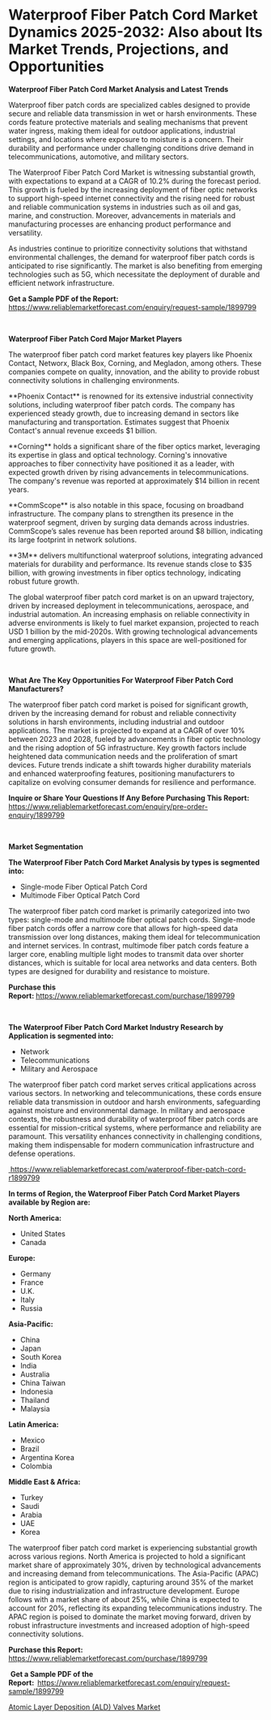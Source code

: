 <p><h1>Waterproof Fiber Patch Cord Market Dynamics 2025-2032: Also about Its Market Trends, Projections, and Opportunities</h1></p><p><strong>Waterproof Fiber Patch Cord Market Analysis and Latest Trends</strong></p>
<p><p>Waterproof fiber patch cords are specialized cables designed to provide secure and reliable data transmission in wet or harsh environments. These cords feature protective materials and sealing mechanisms that prevent water ingress, making them ideal for outdoor applications, industrial settings, and locations where exposure to moisture is a concern. Their durability and performance under challenging conditions drive demand in telecommunications, automotive, and military sectors.</p><p>The Waterproof Fiber Patch Cord Market is witnessing substantial growth, with expectations to expand at a CAGR of 10.2% during the forecast period. This growth is fueled by the increasing deployment of fiber optic networks to support high-speed internet connectivity and the rising need for robust and reliable communication systems in industries such as oil and gas, marine, and construction. Moreover, advancements in materials and manufacturing processes are enhancing product performance and versatility. </p><p>As industries continue to prioritize connectivity solutions that withstand environmental challenges, the demand for waterproof fiber patch cords is anticipated to rise significantly. The market is also benefiting from emerging technologies such as 5G, which necessitate the deployment of durable and efficient network infrastructure.</p></p>
<p><strong>Get a Sample PDF of the Report:&nbsp;</strong> <a href="https://www.reliablemarketforecast.com/enquiry/request-sample/1899799?utm_campaign=2470&utm_medium=2&utm_source=Github&utm_content=ia&utm_term=13022025&utm_id=waterproof-fiber-patch-cord">https://www.reliablemarketforecast.com/enquiry/request-sample/1899799</a></p>
<p>&nbsp;</p>
<p><strong>Waterproof Fiber Patch Cord Major Market Players</strong></p>
<p><p>The waterproof fiber patch cord market features key players like Phoenix Contact, Networx, Black Box, Corning, and Megladon, among others. These companies compete on quality, innovation, and the ability to provide robust connectivity solutions in challenging environments.</p><p>**Phoenix Contact** is renowned for its extensive industrial connectivity solutions, including waterproof fiber patch cords. The company has experienced steady growth, due to increasing demand in sectors like manufacturing and transportation. Estimates suggest that Phoenix Contact's annual revenue exceeds $1 billion.</p><p>**Corning** holds a significant share of the fiber optics market, leveraging its expertise in glass and optical technology. Corning's innovative approaches to fiber connectivity have positioned it as a leader, with expected growth driven by rising advancements in telecommunications. The company's revenue was reported at approximately $14 billion in recent years.</p><p>**CommScope** is also notable in this space, focusing on broadband infrastructure. The company plans to strengthen its presence in the waterproof segment, driven by surging data demands across industries. CommScope’s sales revenue has been reported around $8 billion, indicating its large footprint in network solutions.</p><p>**3M** delivers multifunctional waterproof solutions, integrating advanced materials for durability and performance. Its revenue stands close to $35 billion, with growing investments in fiber optics technology, indicating robust future growth.</p><p>The global waterproof fiber patch cord market is on an upward trajectory, driven by increased deployment in telecommunications, aerospace, and industrial automation. An increasing emphasis on reliable connectivity in adverse environments is likely to fuel market expansion, projected to reach USD 1 billion by the mid-2020s. With growing technological advancements and emerging applications, players in this space are well-positioned for future growth.</p></p>
<p>&nbsp;</p>
<p><strong>What Are The Key Opportunities For Waterproof Fiber Patch Cord Manufacturers?</strong></p>
<p><p>The waterproof fiber patch cord market is poised for significant growth, driven by the increasing demand for robust and reliable connectivity solutions in harsh environments, including industrial and outdoor applications. The market is projected to expand at a CAGR of over 10% between 2023 and 2028, fueled by advancements in fiber optic technology and the rising adoption of 5G infrastructure. Key growth factors include heightened data communication needs and the proliferation of smart devices. Future trends indicate a shift towards higher durability materials and enhanced waterproofing features, positioning manufacturers to capitalize on evolving consumer demands for resilience and performance.</p></p>
<p><strong>Inquire or Share Your Questions If Any Before Purchasing This Report:</strong> <a href="https://www.reliablemarketforecast.com/enquiry/pre-order-enquiry/1899799?utm_campaign=2470&utm_medium=2&utm_source=Github&utm_content=ia&utm_term=13022025&utm_id=waterproof-fiber-patch-cord">https://www.reliablemarketforecast.com/enquiry/pre-order-enquiry/1899799</a></p>
<p>&nbsp;</p>
<p><strong>Market Segmentation</strong></p>
<p><strong>The Waterproof Fiber Patch Cord Market Analysis by types is segmented into:</strong></p>
<p><ul><li>Single-mode Fiber Optical Patch Cord</li><li>Multimode Fiber Optical Patch Cord</li></ul></p>
<p><p>The waterproof fiber patch cord market is primarily categorized into two types: single-mode and multimode fiber optical patch cords. Single-mode fiber patch cords offer a narrow core that allows for high-speed data transmission over long distances, making them ideal for telecommunication and internet services. In contrast, multimode fiber patch cords feature a larger core, enabling multiple light modes to transmit data over shorter distances, which is suitable for local area networks and data centers. Both types are designed for durability and resistance to moisture.</p></p>
<p><strong>Purchase this Report:&nbsp;</strong><a href="https://www.reliablemarketforecast.com/purchase/1899799?utm_campaign=2470&utm_medium=2&utm_source=Github&utm_content=ia&utm_term=13022025&utm_id=waterproof-fiber-patch-cord">https://www.reliablemarketforecast.com/purchase/1899799</a></p>
<p>&nbsp;</p>
<p><strong>The Waterproof Fiber Patch Cord Market Industry Research by Application is segmented into:</strong></p>
<p><ul><li>Network</li><li>Telecommunications</li><li>Military and Aerospace</li></ul></p>
<p><p>The waterproof fiber patch cord market serves critical applications across various sectors. In networking and telecommunications, these cords ensure reliable data transmission in outdoor and harsh environments, safeguarding against moisture and environmental damage. In military and aerospace contexts, the robustness and durability of waterproof fiber patch cords are essential for mission-critical systems, where performance and reliability are paramount. This versatility enhances connectivity in challenging conditions, making them indispensable for modern communication infrastructure and defense operations.</p></p>
<p><a href="https://www.reliablemarketforecast.com/waterproof-fiber-patch-cord-r1899799?utm_campaign=2470&utm_medium=2&utm_source=Github&utm_content=ia&utm_term=13022025&utm_id=waterproof-fiber-patch-cord">&nbsp;https://www.reliablemarketforecast.com/waterproof-fiber-patch-cord-r1899799</a></p>
<p><strong>In terms of Region, the Waterproof Fiber Patch Cord Market Players available by Region are:</strong></p>
<p>
    <p> <strong> North America: </strong>
        <ul>
            <li>United States</li>
            <li>Canada</li>
        </ul>
        </p> 
    <p> <strong> Europe: </strong>
        <ul>
            <li>Germany</li>
            <li>France</li>
            <li>U.K.</li>
            <li>Italy</li>
            <li>Russia</li>
        </ul>
        </p> 
    <p> <strong> Asia-Pacific: </strong>
        <ul>
            <li>China</li>
            <li>Japan</li>
            <li>South Korea</li>
            <li>India</li>
            <li>Australia</li>
            <li>China Taiwan</li>
            <li>Indonesia</li>
            <li>Thailand</li>
            <li>Malaysia</li>
        </ul>
        </p> 
    <p> <strong> Latin America: </strong>
        <ul>
            <li>Mexico</li>
            <li>Brazil</li>
            <li>Argentina Korea</li>
            <li>Colombia</li>
        </ul>
        </p> 
    <p> <strong> Middle East & Africa: </strong>
        <ul>
            <li>Turkey</li>
            <li>Saudi</li>
            <li>Arabia</li>
            <li>UAE</li>
            <li>Korea</li>
        </ul>
    </p>
    </p>
<p><p>The waterproof fiber patch cord market is experiencing substantial growth across various regions. North America is projected to hold a significant market share of approximately 30%, driven by technological advancements and increasing demand from telecommunications. The Asia-Pacific (APAC) region is anticipated to grow rapidly, capturing around 35% of the market due to rising industrialization and infrastructure development. Europe follows with a market share of about 25%, while China is expected to account for 20%, reflecting its expanding telecommunications industry. The APAC region is poised to dominate the market moving forward, driven by robust infrastructure investments and increased adoption of high-speed connectivity solutions.</p></p>
<p><strong>Purchase this Report: </strong><a href="https://www.reliablemarketforecast.com/purchase/1899799?utm_campaign=2470&utm_medium=2&utm_source=Github&utm_content=ia&utm_term=13022025&utm_id=waterproof-fiber-patch-cord">https://www.reliablemarketforecast.com/purchase/1899799</a></p>
<p>&nbsp;<strong>Get a Sample PDF of the Report:&nbsp;&nbsp;</strong><a href="https://www.reliablemarketforecast.com/enquiry/request-sample/1899799?utm_campaign=2470&utm_medium=2&utm_source=Github&utm_content=ia&utm_term=13022025&utm_id=waterproof-fiber-patch-cord">https://www.reliablemarketforecast.com/enquiry/request-sample/1899799</a></p>
<p><strong></strong></p>
<p><p><a href="https://github.com/lisaeichler20775/Market-Research-Report-List-1/blob/main/atomic-layer-deposition-ald-valves-market.md?utm_campaign=2470&utm_medium=2&utm_source=Github&utm_content=ia&utm_term=13022025&utm_id=waterproof-fiber-patch-cord">Atomic Layer Deposition (ALD) Valves Market</a></p></p>